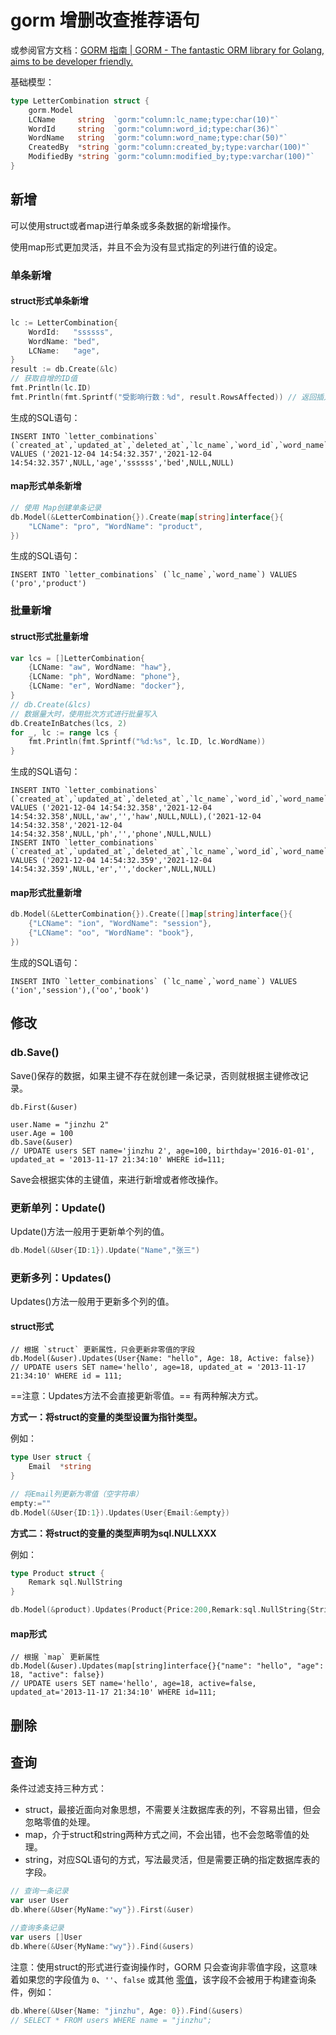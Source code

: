 # gorm 增删改查推荐语句

或参阅官方文档：[GORM 指南 | GORM - The fantastic ORM library for Golang, aims to be developer friendly.](https://gorm.io/zh_CN/docs/)

基础模型：

```go
type LetterCombination struct {
	gorm.Model
	LCName     string  `gorm:"column:lc_name;type:char(10)"`
	WordId     string  `gorm:"column:word_id;type:char(36)"`
	WordName   string  `gorm:"column:word_name;type:char(50)"`
	CreatedBy  *string `gorm:"column:created_by;type:varchar(100)"`
	ModifiedBy *string `gorm:"column:modified_by;type:varchar(100)"`
}
```



 

## 新增

可以使用struct或者map进行单条或多条数据的新增操作。

使用map形式更加灵活，并且不会为没有显式指定的列进行值的设定。

### 单条新增

#### struct形式单条新增

```go
lc := LetterCombination{
	WordId:   "ssssss",
	WordName: "bed",
	LCName:   "age",
}
result := db.Create(&lc)
// 获取自增的ID值
fmt.Println(lc.ID)
fmt.Println(fmt.Sprintf("受影响行数：%d", result.RowsAffected)) // 返回插入记录的条数
```

生成的SQL语句：

```mysql
INSERT INTO `letter_combinations` (`created_at`,`updated_at`,`deleted_at`,`lc_name`,`word_id`,`word_name`,`created_by`,`modified_by`) VALUES ('2021-12-04 14:54:32.357','2021-12-04 14:54:32.357',NULL,'age','ssssss','bed',NULL,NULL)
```

#### map形式单条新增

```go
// 使用 Map创建单条记录
db.Model(&LetterCombination{}).Create(map[string]interface{}{
	"LCName": "pro", "WordName": "product",
})
```

生成的SQL语句：

```mysql
INSERT INTO `letter_combinations` (`lc_name`,`word_name`) VALUES ('pro','product')
```

### 批量新增

#### struct形式批量新增

```go
var lcs = []LetterCombination{
	{LCName: "aw", WordName: "haw"},
	{LCName: "ph", WordName: "phone"},
	{LCName: "er", WordName: "docker"},
}
// db.Create(&lcs)
// 数据量大时，使用批次方式进行批量写入
db.CreateInBatches(lcs, 2)
for _, lc := range lcs {
	fmt.Println(fmt.Sprintf("%d:%s", lc.ID, lc.WordName))
}
```

生成的SQL语句：

```mysql
INSERT INTO `letter_combinations` (`created_at`,`updated_at`,`deleted_at`,`lc_name`,`word_id`,`word_name`,`created_by`,`modified_by`) VALUES ('2021-12-04 14:54:32.358','2021-12-04 14:54:32.358',NULL,'aw','','haw',NULL,NULL),('2021-12-04 14:54:32.358','2021-12-04 14:54:32.358',NULL,'ph','','phone',NULL,NULL)
INSERT INTO `letter_combinations` (`created_at`,`updated_at`,`deleted_at`,`lc_name`,`word_id`,`word_name`,`created_by`,`modified_by`) VALUES ('2021-12-04 14:54:32.359','2021-12-04 14:54:32.359',NULL,'er','','docker',NULL,NULL)
```

#### map形式批量新增

```go
db.Model(&LetterCombination{}).Create([]map[string]interface{}{
	{"LCName": "ion", "WordName": "session"},
	{"LCName": "oo", "WordName": "book"},
})
```

生成的SQL语句：

```mysql
INSERT INTO `letter_combinations` (`lc_name`,`word_name`) VALUES ('ion','session'),('oo','book')
```



## 修改

### db.Save()

Save()保存的数据，如果主键不存在就创建一条记录，否则就根据主键修改记录。

```
db.First(&user)

user.Name = "jinzhu 2"
user.Age = 100
db.Save(&user)
// UPDATE users SET name='jinzhu 2', age=100, birthday='2016-01-01', updated_at = '2013-11-17 21:34:10' WHERE id=111;
```

Save会根据实体的主键值，来进行新增或者修改操作。

### 更新单列：Update()

Update()方法一般用于更新单个列的值。

```go
db.Model(&User{ID:1}).Update("Name","张三")
```

### 更新多列：Updates()

Updates()方法一般用于更新多个列的值。

#### struct形式

```
// 根据 `struct` 更新属性，只会更新非零值的字段
db.Model(&user).Updates(User{Name: "hello", Age: 18, Active: false})
// UPDATE users SET name='hello', age=18, updated_at = '2013-11-17 21:34:10' WHERE id = 111;
```

==注意：Updates方法不会直接更新零值。== 有两种解决方式。

**方式一：将struct的变量的类型设置为指针类型。**

例如：

```go
type User struct {
    Email  *string
}

// 将Email列更新为零值（空字符串）
empty:=""
db.Model(&User{ID:1}).Updates(User{Email:&empty})
```

**方式二：将struct的变量的类型声明为sql.NULLXXX**

例如：

```go
type Product struct {
    Remark sql.NullString
}

db.Model(&product).Updates(Product{Price:200,Remark:sql.NullString{String:"", Valid: true}})
```



#### map形式

```
// 根据 `map` 更新属性
db.Model(&user).Updates(map[string]interface{}{"name": "hello", "age": 18, "active": false})
// UPDATE users SET name='hello', age=18, active=false, updated_at='2013-11-17 21:34:10' WHERE id=111;
```









## 删除

## 查询

条件过滤支持三种方式：

- struct，最接近面向对象思想，不需要关注数据库表的列，不容易出错，但会忽略零值的处理。
- map，介于struct和string两种方式之间，不会出错，也不会忽略零值的处理。
- string，对应SQL语句的方式，写法最灵活，但是需要正确的指定数据库表的字段。

```go
// 查询一条记录
var user User
db.Where(&User{MyName:"wy"}).First(&user)

//查询多条记录
var users []User
db.Where(&User{MyName:"wy"}).Find(&users)
```

注意：使用struct的形式进行查询操作时，GORM 只会查询非零值字段，这意味着如果您的字段值为 `0`、`''`、`false` 或其他 [零值](https://tour.golang.org/basics/12)，该字段不会被用于构建查询条件，例如：

```go
db.Where(&User{Name: "jinzhu", Age: 0}).Find(&users)
// SELECT * FROM users WHERE name = "jinzhu";
```



 